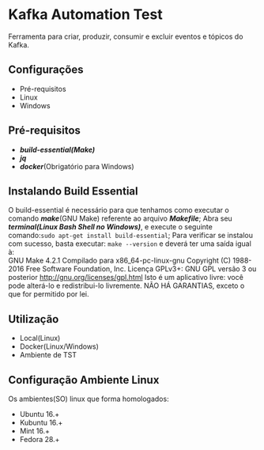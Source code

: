 # Kafka Automation Test

<p>Ferramenta para criar, produzir, consumir e excluir eventos e tópicos do Kafka.
</p>

## Configurações
- Pré-requisitos
- Linux
- Windows

## Pré-requisitos
 - **_build-essential(Make)_**
 - **_jq_**
 - **_docker_**(Obrigatório para Windows)

## Instalando Build Essential
 O build-essential é necessário para que tenhamos como executar o comando **_make_**(GNU Make) referente ao arquivo **_Makefile_**;
 Abra seu **_terminal(Linux Bash Shell no Windows)_**, e execute o seguinte comando:`sudo apt-get install build-essential`;
 Para verificar se instalou com sucesso, basta executar: `make --version` e deverá ter uma saída igual à:<br/> 
GNU Make 4.2.1
Compilado para x86_64-pc-linux-gnu
Copyright (C) 1988-2016 Free Software Foundation, Inc.
Licença GPLv3+: GNU GPL versão 3 ou posterior <http://gnu.org/licenses/gpl.html>
Isto é um aplicativo livre: você pode alterá-lo e redistribui-lo livremente.
NÃO HÁ GARANTIAS, exceto o que for permitido por lei.

 
## Utilização
 - Local(Linux)
 - Docker(Linux/Windows)
 - Ambiente de TST

## Configuração Ambiente Linux
Os ambientes(SO) linux que forma homologados:
 - Ubuntu 16.+
 - Kubuntu 16.+ 
 - Mint 16.+ 
 - Fedora 28.+

